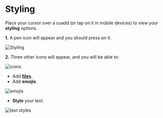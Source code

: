# Styling

Place your cursor over a cuadd (or tap on it in mobile devices) to view your **styling** options.

**1.** A pen icon will appear and you should press on it. 

<img src="https://res.cloudinary.com/deruwllkv/image/upload/v1695922030/Screen_Shot_2023-09-28_at_13.23.55.png" className="image-1" alt="Styling"></img>

**2.** Three other icons will appear, and you will be able to:

<img src="https://res.cloudinary.com/deruwllkv/image/upload/v1695922132/Screen_Shot_2023-09-28_at_13.28.43.png" className="image-1" alt="icons"></img>

  - Add **[files](./Files.md)**.
  - Add **emojis**.

  <img src="https://res.cloudinary.com/deruwllkv/image/upload/v1695922303/Screen_Shot_2023-09-28_at_13.31.28.png" className="image-2" alt="emojis"></img>

  - **Style** your text.

  <img src="https://res.cloudinary.com/deruwllkv/image/upload/v1695922302/Screen_Shot_2023-09-28_at_13.31.08.png" className="image-2" alt="text styles"></img>
